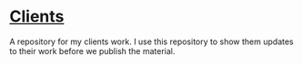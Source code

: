 # [Clients](http://clients.claytonerrington.com)
A repository for my clients work. I use this repository to show them updates to their work before we publish the material.
